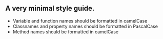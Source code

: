 ## A very minimal style guide. 

- Variable and function names should be formatted in camelCase
- Classnames and property names should be formatted in PascalCase
- Method names should be formatted in camelCase